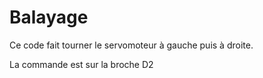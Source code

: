 # Balayage

Ce code fait tourner le servomoteur à gauche puis à droite.

La commande est sur la broche D2

